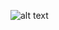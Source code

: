 ![alt text]([https://github.com/jakob-roland/Barda-_TopoMap/blob/main/Bardai_topoMap_2025_600DPI.png])
